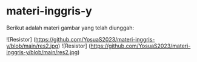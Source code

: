 # materi-inggris-y

Berikut adalah materi gambar yang telah diunggah:

![Resistor] (https://github.com/YosuaS2023/materi-inggris-y/blob/main/res2.jpg)
![Resistor] (https://github.com/YosuaS2023/materi-inggris-y/blob/main/res2.jpg)
